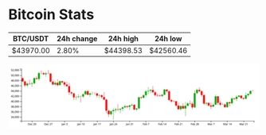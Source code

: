 # Bitcoin Stats

BTC/USDT|24h change|24h high|24h low|
|---|---|---|---|
|$43970.00|2.80%|$44398.53|$42560.46|

<img src="./chart.svg">
